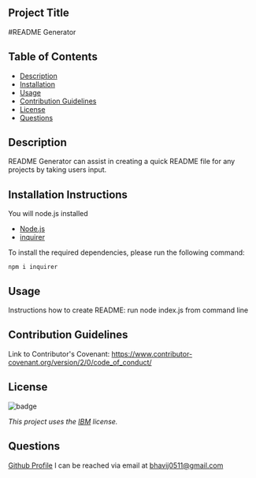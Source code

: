 ## Project Title
  #README Generator
  
  ## Table of Contents

* [Description](#description)
* [Installation](#installation)
* [Usage](#usage)
* [Contribution Guidelines](#contribution-guidelines)
* [License](#license)
* [Questions](#questions)

## Description

README Generator can assist in creating a quick README file for any projects by taking users input.

## Installation Instructions
You will node.js installed 
* [Node.js](https://en.wikipedia.org/wiki/Node.js)
* [inquirer](https://www.npmjs.com/package/inquirer/v/0.2.3)

To install the required dependencies, please run the following command:

```
npm i inquirer 

```

## Usage
 Instructions how to create README:
 run node index.js from command line 



## Contribution Guidelines
Link to Contributor's Covenant: https://www.contributor-covenant.org/version/2/0/code_of_conduct/

## License
![badge](https://img.shields.io/badge/license-IBM-blueviolet)

*This project uses the [IBM](https://spdx.org/licenses/IPL-1.0.html) license.*


## Questions
[Github Profile](https://github.com/bhavipatel21)
I can be reached via email at bhavij0511@gmail.com
  
  